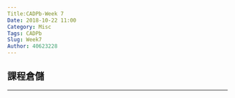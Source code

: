 ```yaml
---
Title:CADPb-Week 7
Date: 2018-10-22 11:00
Category: Misc
Tags: CADPb
Slug: Week7
Author: 40623228
---
```



<!-- PELICAN_END_SUMMARY -->

課程倉儲
----


----





